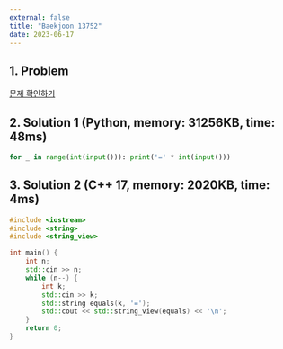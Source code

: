 ```yaml
---
external: false
title: "Baekjoon 13752"
date: 2023-06-17
---
```


## 1. Problem

[문제 확인하기](https://www.acmicpc.net/problem/13752)

## 2. Solution 1 (Python, memory: 31256KB, time: 48ms)

```python
for _ in range(int(input())): print('=' * int(input()))
```

## 3. Solution 2 (C++ 17, memory: 2020KB, time: 4ms)

```C++
#include <iostream>
#include <string>
#include <string_view>

int main() {
    int n;
    std::cin >> n;
    while (n--) {
        int k;
        std::cin >> k;
        std::string equals(k, '=');
        std::cout << std::string_view(equals) << '\n';
    }
    return 0;
}
```
